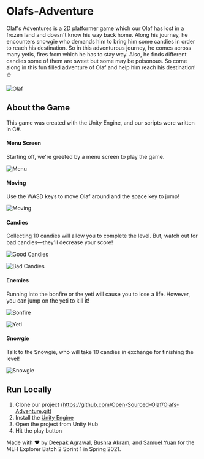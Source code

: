 # Olafs-Adventure

Olaf's Adventures is a 2D platformer game which our Olaf has lost in a frozen land and doesn't know his way back home. Along his journey, he encounters snowgie who demands him to bring him some candies in order to reach his destination. So in this adventurous journey, he comes across many yetis, fires from which he has to stay way. Also, he finds different candies some of them are sweet but some may be poisonous. So come along in this fun filled adventure of Olaf and help him reach his destination! ⛄

![Olaf](https://media.tenor.com/images/b0cf79786a96df80f3983f593e177dba/tenor.gif)

## About the Game


This game was created with the Unity Engine, and our scripts were written in C#.


#### Menu Screen


Starting off, we're greeted by a menu screen to play the game.


![Menu](https://user-images.githubusercontent.com/37784817/111823117-8f9e3b00-88b2-11eb-8a6d-ff44da0c54a7.gif)


#### Moving


Use the WASD keys to move Olaf around and the space key to jump!


![Moving](https://user-images.githubusercontent.com/37784817/111824208-e5271780-88b3-11eb-898d-92fa1696f2c3.gif)

#### Candies


Collecting 10 candies will allow you to complete the level. But, watch out for bad candies—they'll decrease your score!


![Good Candies](https://user-images.githubusercontent.com/37784817/111824683-83b37880-88b4-11eb-92e5-c9fe47f4f121.gif)

![Bad Candies](https://user-images.githubusercontent.com/37784817/111824625-74342f80-88b4-11eb-9de3-7e8420d653c6.gif)

#### Enemies


Running into the bonfire or the yeti will cause you to lose a life. However, you can jump on the yeti to kill it!


![Bonfire](https://user-images.githubusercontent.com/37784817/111824805-a80f5500-88b4-11eb-8604-beb68bc8cf1d.gif)

![Yeti](https://user-images.githubusercontent.com/37784817/111825179-279d2400-88b5-11eb-94fc-70d6f515761d.gif)


#### Snowgie


Talk to the Snowgie, who will take 10 candies in exchange for finishing the level!


![Snowgie](https://user-images.githubusercontent.com/37784817/111823527-0d624680-88b3-11eb-9f12-c3b71ac00858.gif)


## Run Locally

1. Clone our project (https://github.com/Open-Sourced-Olaf/Olafs-Adventure.git)
2. Install the [Unity Engine](https://unity3d.com/get-unity/download)
3. Open the project from Unity Hub
4. Hit the play button


Made with ❤️ by [Deepak Agrawal](https://github.com/DebugAgrawal), [Bushra Akram](https://github.com/codingbug671), and [Samuel Yuan](https://github.com/YuanSamuel) for the MLH Explorer Batch 2 Sprint 1 in Spring 2021. 


